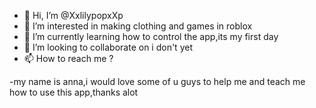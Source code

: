 - 👋 Hi, I’m @XxlilypopxXp
- 👀 I’m interested in making clothing and games in roblox
- 🌱 I’m currently learning how to control the app,its my first day
- 💞️ I’m looking to collaborate on i don't yet
- 📫 How to reach me ?


-my name is anna,i would love some of u guys to help me and teach me how to use this app,thanks alot
